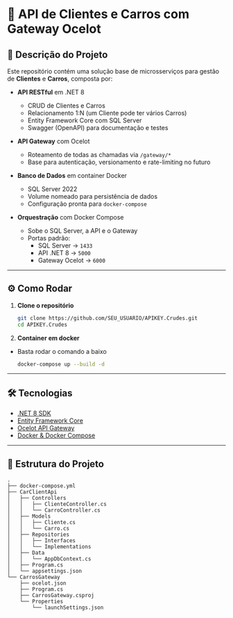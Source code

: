 # 🚀 API de Clientes e Carros com Gateway Ocelot

## 🔎 Descrição do Projeto
Este repositório contém uma solução base de microsserviços para gestão de **Clientes** e **Carros**, composta por:

- **API RESTful** em .NET 8  
  - CRUD de Clientes e Carros  
  - Relacionamento 1:N (um Cliente pode ter vários Carros)  
  - Entity Framework Core com SQL Server  
  - Swagger (OpenAPI) para documentação e testes  

- **API Gateway** com Ocelot  
  - Roteamento de todas as chamadas via `/gateway/*`  
  - Base para autenticação, versionamento e rate-limiting no futuro  

- **Banco de Dados** em container Docker  
  - SQL Server 2022  
  - Volume nomeado para persistência de dados  
  - Configuração pronta para `docker-compose`  

- **Orquestração** com Docker Compose  
  - Sobe o SQL Server, a API e o Gateway  
  - Portas padrão:  
    - SQL Server → `1433`  
    - API .NET 8   → `5000`  
    - Gateway Ocelot → `6000`  

---
## ⚙️ Como Rodar

1. **Clone o repositório**  
   ```bash
   git clone https://github.com/SEU_USUARIO/APIKEY.Crudes.git
   cd APIKEY.Crudes

1. **Container em docker**
- Basta rodar o comando a baixo 
   ```bash 
   docker-compose up --build -d

---
## 🛠️ Tecnologias
- [.NET 8 SDK](https://dotnet.microsoft.com/download/dotnet/8.0)  
- [Entity Framework Core](https://docs.microsoft.com/ef/core)  
- [Ocelot API Gateway](https://ocelot.readthedocs.io/)  
- [Docker & Docker Compose](https://docs.docker.com/)  

---

## 📁 Estrutura do Projeto
```text
.
├── docker-compose.yml
├── CarClientApi
│   ├── Controllers
│   │   ├── ClienteController.cs
│   │   └── CarroController.cs
│   ├── Models
│   │   ├── Cliente.cs
│   │   └── Carro.cs
│   ├── Repositories
│   │   ├── Interfaces
│   │   └── Implementations
│   ├── Data
│   │   └── AppDbContext.cs
│   ├── Program.cs
│   └── appsettings.json
└── CarrosGateway
    ├── ocelot.json
    ├── Program.cs
    ├── CarrosGateway.csproj
    └── Properties
        └── launchSettings.json
